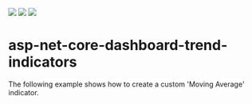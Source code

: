 <!-- default badges list -->
![](https://img.shields.io/endpoint?url=https://codecentral.devexpress.com/api/v1/VersionRange/648248707/2023.1)
[![](https://img.shields.io/badge/Open_in_DevExpress_Support_Center-FF7200?style=flat-square&logo=DevExpress&logoColor=white)](https://supportcenter.devexpress.com/ticket/details/T1169490)
[![](https://img.shields.io/badge/📖_How_to_use_DevExpress_Examples-e9f6fc?style=flat-square)](https://docs.devexpress.com/GeneralInformation/403183)
<!-- default badges end -->
# asp-net-core-dashboard-trend-indicators
The following example shows how to create a custom 'Moving Average' indicator.
